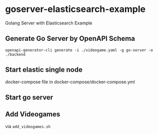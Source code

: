 # goserver-elasticsearch-example
Golang Server with Elasticsearch Example 

## Generate Go Server by OpenAPI Schema

`openapi-generator-cli generate -i ./videogame.yaml -g go-server -o ./backend`

## Start elastic single node

docker-compose file in docker-compose/docker-compose.yml

## Start go server


## Add Videogames

via `add_videogames.sh`


